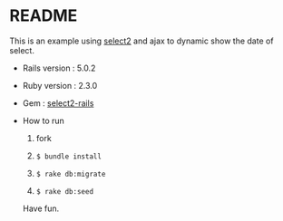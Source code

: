 # README

This is an example using [select2](https://select2.github.io) and ajax to dynamic show the date of select.


* Rails version : 5.0.2

* Ruby version : 2.3.0

* Gem : [select2-rails](https://github.com/argerim/select2-rails)

* How to run

  1. fork

  2. ```$ bundle install```

  3. ```$ rake db:migrate```

  4. ```$ rake db:seed```

  Have fun.
